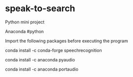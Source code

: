 # speak-to-search
Python mini project 

Anaconda 
#python


Import the following packages before executing the program

conda install -c conda-forge speechrecognition



conda install -c anaconda pyaudio





conda install -c anaconda portaudio


